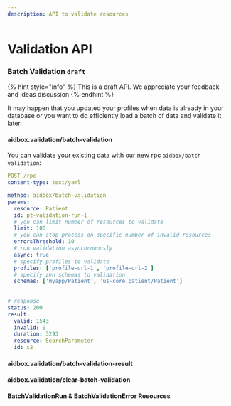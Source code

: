 ```yaml
---
description: API to validate resources
---
```


# Validation API

### Batch Validation `draft`

{% hint style="info" %}
This is a draft API. We appreciate your feedback and ideas discussion
{% endhint %}

It may happen that you updated your profiles when data is already in your database or you want to do efficiently load a batch of data and validate it later. 

#### aidbox.validation/batch-validation

You can validate your existing data with our new rpc `aidbox/batch-validation`:

```yaml
POST /rpc
content-type: text/yaml

method: aidbox/batch-validation
params:
  resource: Patient
  id: pt-validation-run-1
  # you can limit number of resources to validate
  limit: 100 
  # you can stop process on specific number of invalid resources
  errorsThreshold: 10 
  # run validation asynchronously
  async: true
  # specify profiles to validate
  profiles: ['profile-url-1', 'profile-url-2']
  # specify zen schemas to validation
  schemas: ['myapp/Patient', 'us-core.patient/Patient']
  
  
# response
status: 200
result:
  valid: 1543
  invalid: 0
  duration: 3293
  resource: SearchParameter
  id: s2
```

#### aidbox.validation/batch-validation-result

#### aidbox.validation/clear-batch-validation

#### BatchValidationRun & BatchValidationError Resources

